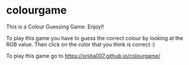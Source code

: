 # colourgame
This is a Colour Guessing Game. Enjoy!!

To play this game you have to guess the correct colour by looking at the RGB value. Then click on the color that you think is correct :)

To play this game go to https://srijita007.github.io/colourgame/
